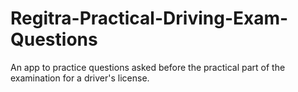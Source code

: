 # Regitra-Practical-Driving-Exam-Questions

An app to practice questions asked before the practical part of the examination for a driver's license.
